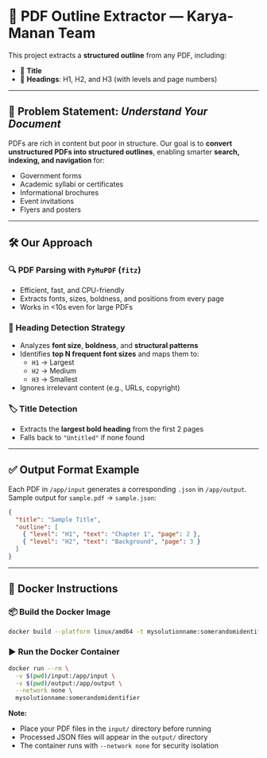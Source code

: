 # 🧠 PDF Outline Extractor — Karya-Manan Team
This project extracts a **structured outline** from any PDF, including:
- 📘 **Title**
- 🧩 **Headings**: H1, H2, and H3 (with levels and page numbers)
---
## 🚀 Problem Statement: *Understand Your Document*
PDFs are rich in content but poor in structure. Our goal is to **convert unstructured PDFs into structured outlines**, enabling smarter **search, indexing, and navigation** for:
- Government forms  
- Academic syllabi or certificates  
- Informational brochures  
- Event invitations  
- Flyers and posters
---
## 🛠️ Our Approach
### 🔍 PDF Parsing with `PyMuPDF` (`fitz`)
- Efficient, fast, and CPU-friendly
- Extracts fonts, sizes, boldness, and positions from every page
- Works in <10s even for large PDFs
### 🧩 Heading Detection Strategy
- Analyzes **font size**, **boldness**, and **structural patterns**
- Identifies **top N frequent font sizes** and maps them to:
  - `H1` → Largest  
  - `H2` → Medium  
  - `H3` → Smallest
- Ignores irrelevant content (e.g., URLs, copyright)
### 🏷️ Title Detection
- Extracts the **largest bold heading** from the first 2 pages
- Falls back to `"Untitled"` if none found
---
## ✅ Output Format Example
Each PDF in `/app/input` generates a corresponding `.json` in `/app/output`.
Sample output for `sample.pdf` → `sample.json`:
```json
{
  "title": "Sample Title",
  "outline": [
    { "level": "H1", "text": "Chapter 1", "page": 2 },
    { "level": "H2", "text": "Background", "page": 3 }
  ]
}
```
---
## 🐳 Docker Instructions
### 📦 Build the Docker Image
```bash
docker build --platform linux/amd64 -t mysolutionname:somerandomidentifier .
```

### ▶️ Run the Docker Container
```bash
docker run --rm \
  -v $(pwd)/input:/app/input \
  -v $(pwd)/output:/app/output \
  --network none \
  mysolutionname:somerandomidentifier
```

**Note:** 
- Place your PDF files in the `input/` directory before running
- Processed JSON files will appear in the `output/` directory
- The container runs with `--network none` for security isolation
